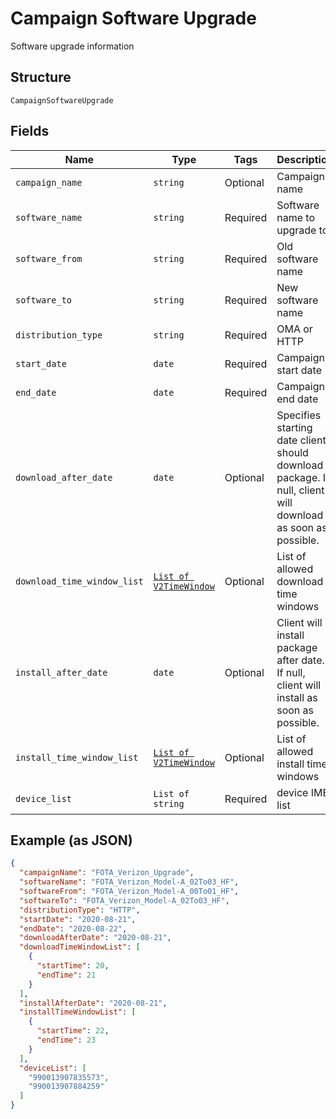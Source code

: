 
# Campaign Software Upgrade

Software upgrade information

## Structure

`CampaignSoftwareUpgrade`

## Fields

| Name | Type | Tags | Description |
|  --- | --- | --- | --- |
| `campaign_name` | `string` | Optional | Campaign name |
| `software_name` | `string` | Required | Software name to upgrade to |
| `software_from` | `string` | Required | Old software name |
| `software_to` | `string` | Required | New software name |
| `distribution_type` | `string` | Required | OMA or HTTP |
| `start_date` | `date` | Required | Campaign start date |
| `end_date` | `date` | Required | Campaign end date |
| `download_after_date` | `date` | Optional | Specifies starting date client should download package. If null, client will download as soon as possible. |
| `download_time_window_list` | [`List of V2TimeWindow`](../../doc/models/v2-time-window.md) | Optional | List of allowed download time windows |
| `install_after_date` | `date` | Optional | Client will install package after date. If null, client will install as soon as possible. |
| `install_time_window_list` | [`List of V2TimeWindow`](../../doc/models/v2-time-window.md) | Optional | List of allowed install time windows |
| `device_list` | `List of string` | Required | device IMEI list |

## Example (as JSON)

```json
{
  "campaignName": "FOTA_Verizon_Upgrade",
  "softwareName": "FOTA_Verizon_Model-A_02To03_HF",
  "softwareFrom": "FOTA_Verizon_Model-A_00To01_HF",
  "softwareTo": "FOTA_Verizon_Model-A_02To03_HF",
  "distributionType": "HTTP",
  "startDate": "2020-08-21",
  "endDate": "2020-08-22",
  "downloadAfterDate": "2020-08-21",
  "downloadTimeWindowList": [
    {
      "startTime": 20,
      "endTime": 21
    }
  ],
  "installAfterDate": "2020-08-21",
  "installTimeWindowList": [
    {
      "startTime": 22,
      "endTime": 23
    }
  ],
  "deviceList": [
    "990013907835573",
    "990013907884259"
  ]
}
```

